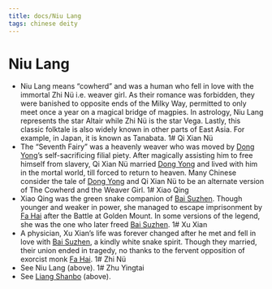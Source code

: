 ```yaml
---
title: docs/Niu Lang
tags: chinese deity
---
```


# Niu Lang 
- Niu Lang means “cowherd” and was a human who fell in love with the immortal Zhi Nü i.e. weaver girl. As their romance was forbidden, they were banished to opposite ends of the Milky Way, permitted to only meet once a year on a magical bridge of magpies. In astrology, Niu Lang represents the star Altair while Zhi Nü is the star Vega. Lastly, this classic folktale is also widely known in other parts of East Asia. For example, in Japan, it is known as Tanabata.
1# Qi Xian Nü 
- The “Seventh Fairy” was a heavenly weaver who was moved by [Dong Yong](Dong%20Yong.md)’s self-sacrificing filial piety. After magically assisting him to free himself from slavery, Qi Xian Nü married [Dong Yong](Dong%20Yong.md) and lived with him in the mortal world, till forced to return to heaven. Many Chinese consider the tale of [Dong Yong](Dong%20Yong.md) and Qi Xian Nü to be an alternate version of The Cowherd and the Weaver Girl.
1# Xiao Qing 
- Xiao Qing was the green snake companion of [Bai Suzhen](Bai%20Suzhen.md). Though younger and weaker in power, she managed to escape imprisonment by [Fa Hai](Fa%20Hai.md) after the Battle at Golden Mount. In some versions of the legend, she was the one who later freed [Bai Suzhen](Bai%20Suzhen.md).
1# Xu Xian 
- A physician, Xu Xian’s life was forever changed after he met and fell in love with [Bai Suzhen](Bai%20Suzhen.md), a kindly white snake spirit. Though they married, their union ended in tragedy, no thanks to the fervent opposition of exorcist monk [Fa Hai](Fa%20Hai.md).
1# Zhi Nü 
- See Niu Lang (above).
1# Zhu Yingtai 
- See [Liang Shanbo](Liang%20Shanbo.md) (above).